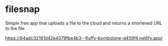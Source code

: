 # filesnap

Simple free app that uploads a file to the cloud and returns a shortened URL to the file

https://64adc32161d42a4379fbe4b3--fluffy-bombolone-d459f4.netlify.app/
